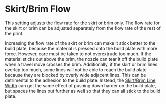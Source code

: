 Skirt/Brim Flow
====
This setting adjusts the flow rate for the skirt or brim only. The flow rate for the skirt or brim can be adjusted separately from the flow rate of the rest of the print.

Increasing the flow rate of the skirt or brim can make it stick better to the build plate, because the material is pressed onto the build plate with more force. However, care must be taken to not overextrude too much. If the material sticks out above the brim, the nozzle can tear it off the build plate when a travel move crosses the brim. Additionally, if the skirt or brim lines overlap too much, some lines will not be able to reach the build plate because they are blocked by overly wide adjacent lines. This can be detrimental to the adhesion to the build plate. Instead, the [Skirt/Brim Line Width](../resolution/skirt_brim_line_width.md) can get the same effect of pushing down harder on the build plate, but spaces the lines out further as well so that they can all stick to the build plate.